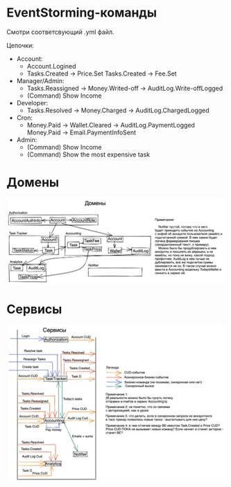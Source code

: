 # EventStorming-команды
Смотри соответсвующий .yml файл.

Цепочки:
  - Account:  
    - Account.Logined
    - Tasks.Created -> Price.Set
      Tasks.Created   -> Fee.Set
  - Manager/Admin:
    - Tasks.Reassigned -> Money.Writed-off -> AuditLog.Write-offLogged
    - (Command) Show Income
  - Developer:
    - Tasks.Resolved -> Money.Charged -> AuditLog.ChargedLogged
  - Cron:
    - Money.Paid -> Wallet.Cleared -> AuditLog.PaymentLogged  
      Money.Paid          -> Email.PaymentInfoSent
  - Admin:
    - (Command) Show Income
    - (Command) Show the most expensive task

# Домены
![Alt text](design/schemes/Data_Model.png)

# Сервисы
![Alt text](design/schemes/Services.png)
